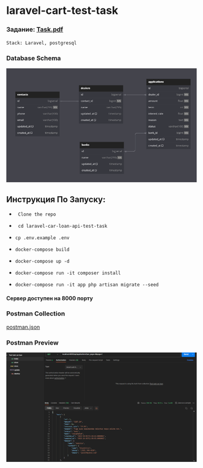 # laravel-cart-test-task

### Задание: [Task.pdf](Task.pdf)

``
Stack: Laravel, postgresql
``

### Database Schema
![schema.png](schema.png)


## Инструкция По Запуску:


+ ``` Clone the repo```


+ ``` cd laravel-car-loan-api-test-task```


+ ```cp .env.example .env```


+ ```docker-compose build```


+ ```docker-compose up -d```


+ ```docker-compose run -it composer install``` 


+ ```docker-compose run -it app php artisan migrate --seed```

#### Сервер доступен на 8000 порту

### Postman Collection
[postman.json](postman.json)

### Postman Preview
![postman_preview.png](postman_preview.png)

